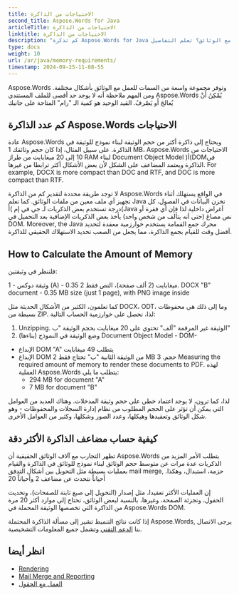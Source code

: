 ```yaml
---
title: الاحتياجات من الذاكرة
second_title: Aspose.Words for Java
articleTitle: الاحتياجات من الذاكرة
linktitle: الاحتياجات من الذاكرة
description: "كم تذكرة Aspose.Words for Java تحتاج إلى العمل مع الوثائق؟ تعلم التفاصيل"
type: docs
weight: 10
url: /ar/java/memory-requirements/
timestamp: 2024-09-25-11-08-55
---
```


Aspose.Words وتوفر مجموعة واسعة من السمات للعمل مع الوثائق بأشكال مختلفة. ومن المهم ملاحظة أنه لا يوجد حد أقصى للملف المستندي Aspose.Words يُمْكِنُ أَنْ يُعالجَ أَو يَصْرفُ. القيد الوحيد هو كمية الـ "رام" المتاحة على جانبك

## كم عدد الذاكرة Aspose.Words الاحتياجات

عادة Aspose.Words ويحتاج إلى ذاكرة أكثر من حجم الوثيقة لبناء نموذج للوثيقة في الذاكرة. على سبيل المثال، إذا كان حجم وثائقك 1 MB، Aspose.Words الاحتياجات من 10 إلى 20 ميغابايت من طراز RAM لبناء Document Object Model )أ(DOMفي الذاكرة ويعتمد المضاعف على الشكل لأن بعض الأشكال أكثر ترابطا من غيرها. For example, DOCX is more compact than DOC and RTF, and DOC is more compact than RTF.

لا توجد طريقة محددة لتقدير كم من الذاكرة Aspose.Words في الواقع يستهلك أثناء تجهيز أي ملف معين من ملفات الوثائق. كما تعلم Java تخزن البيانات في الفصول، كل درجة تستخدم بعض الذكريات لـ جي في إم )أ(Java أغراض داخلية لذا فإن أي فقرة أو نص مصاغ (حتى أنه يتألف من شخص واحد) يأخذ بعض الذكريات الإضافية بعد التحميل في DOM. Moreover, the Java محرك جمع القمامة يستخدم خوارزمية معقدة لتحديد أفضل وقت للقيام بجمع الذاكرة، مما يجعل من الصعب تحديد الاستهلاك الحقيقي للذاكرة.

## How to Calculate the Amount of Memory

فلننظر في وثيقتين:

1 - وثيقة دوكس (A) - 0.35 ميغابايت (2 ألف صفحة)، النص فقط
2. DOCX "B" document - 0.35 MB size (just 1 page), with PNG image inside

كما تعلمون، الكثير من الأشكال الحديثة مثل DOCX، ODT، وما إلى ذلك هي محفوظات بسيطة من ZIP. لذا، نحصل على خوارزمية الحساب التالية:
1. Unzipping. الوثيقة غير المرقمة "ألف" تحتوي على 20 ميغابايت بحجم الوثيقة "ب"
2. وضع الوثيقة في النموذج (بناءها) Document Object Model - DOM-
* الإبداع DOM "A" يتطلب 49 ميغابايت
* الإبداع DOM من الوثيقة الثانية "ب" تحتاج فقط 2 MB حجم.
3 Measuring the required amount of memory to render these documents to PDF. لهذه العملية Aspose.Words يتطلب ما يلي:
  * 294 MB for document "A"
  * 7 MB for document "B"

لذا، كما ترون، لا يوجد اعتماد خطي على حجم وثيقة المدخلات. وهناك العديد من العوامل التي يمكن أن تؤثر على الحجم المطلوب من نظام إدارة السجلات والمحفوظات - وهو شكل الوثائق وتعقيدها وهيكلها، وعدد الصور وشكلها، وكثير من العوامل الأخرى.

## كيفية حساب مضاعف الذاكرة الأكثر دقة

تظهر التجارب مع آلاف الوثائق الحقيقية أن Aspose.Words يتطلب الأمر المزيد من الذكريات عدة مرات عن متوسط حجم الوثائق لبناء نموذج للوثائق في الذاكرة والقيام بعمليات بسيطة مثل التحويل بين أشكال التدفق mail merge, حزمة، استبدال، وهكذا. أحياناً نتحدث عن مضاعف 2 وأحياناً 20

إن العمليات الأكثر تعقيدا، مثل إصدار (التحويل إلى صيغ ثابتة للصفحات)، وتحديث الحقول، وتجزئة الصفحة، وغيرها، بالنسبة لبعض الوثائق، تحتاج إلى موارد أكثر 20 مرة من الذاكرة التي تخصصها الوثيقة المحملة في Aspose.Words DOM.

إذا كانت نتائج التنميط تشير إلى مسألة الذاكرة المحتملة Aspose.Words, يرجى الاتصال بنا [الدعم التقني](/words/ar/java/technical-support/) وتشمل جميع المعلومات التشخيصية.

## انظر أيضا

* [Rendering](/words/ar/java/rendering/)
* [Mail Merge and Reporting](/words/java/mail-merge-and-reporting/)
* [العمل مع الحقول](/words/ar/java/working-with-fields/)
